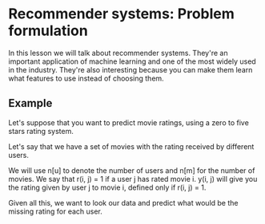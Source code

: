 # Recommender systems: Problem formulation

In this lesson we will talk about recommender systems. They're an important application of machine learning and one of the most widely used in the industry. They're also interesting because you can make them learn what features to use instead of choosing them.

## Example

Let's suppose that you want to predict movie ratings, using a zero to five stars rating system.

Let's say that we have a set of movies with the rating received by different users.

We will use n[u] to denote the number of users and n[m] for the number of movies. We say that r(i, j) = 1 if a user j has rated movie i. y(i, j) will give you the rating given by user j to movie i, defined only if r(i, j) = 1.

Given all this, we want to look our data and predict what would be the missing rating for each user.
